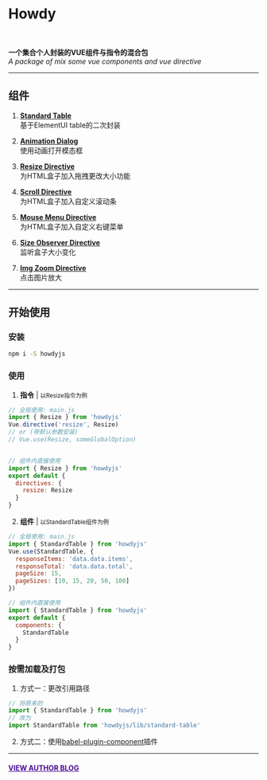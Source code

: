 # Howdy
<br>

**一个集合个人封装的VUE组件与指令的混合包**  
*A package of mix some vue components and vue directive*

---

## 组件
1. **<a href="http://kongfandong.cn/howdy/standard-table" target="_blank">Standard Table</a>**  
基于ElementUI table的二次封装

2. **<a href="http://kongfandong.cn/howdy/animation-dialog" target="_blank">Animation Dialog</a>**  
使用动画打开模态框

3. **<a href="http://kongfandong.cn/howdy/resize-directive" target="_blank">Resize Directive</a>**  
为HTML盒子加入拖拽更改大小功能

4. **<a href="http://kongfandong.cn/howdy/scroll-directive" target="_blank">Scroll Directive</a>**  
为HTML盒子加入自定义滚动条

5. **<a href="http://kongfandong.cn/howdy/mouse-menu-directive" target="_blank">Mouse Menu Directive</a>**  
为HTML盒子加入自定义右键菜单

6. **<a href="http://kongfandong.cn/howdy/size-observer-directive" target="_blank">Size Observer Directive</a>**  
监听盒子大小变化

7. **<a href="http://kongfandong.cn/howdy/img-zoom-directive" target="_blank">Img Zoom Directive</a>**  
点击图片放大

---

## 开始使用

### 安装
```cmd
npm i -S howdyjs
```

### 使用
1. **指令** | <small>以Resize指令为例</small>

```js
// 全局使用: main.js
import { Resize } from 'howdyjs'
Vue.directive('resize', Resize)
// or (带默认参数安装)
// Vue.use(Resize, someGlobalOption)


// 组件内直接使用
import { Resize } from 'howdyjs'
export default {
  directives: {
    resize: Resize
  }
}
```  
2. **组件** | <small>以StandardTable组件为例</small>

```js
// 全局使用: main.js
import { StandardTable } from 'howdyjs'
Vue.use(StandardTable, {
  responseItems: 'data.data.items',
  responseTotal: 'data.data.total',
  pageSize: 15,
  pageSizes: [10, 15, 20, 50, 100]
})

// 组件内直接使用
import { StandardTable } from 'howdyjs'
export default {
  components: {
    StandardTable
  }
}
```

### 按需加载及打包
1. 方式一：更改引用路径
```js
// 将原来的
import { StandardTable } from 'howdyjs'
// 改为
import StandardTable from 'howdyjs/lib/standard-table'
```
2. 方式二：使用<a href="https://www.npmjs.com/package/babel-plugin-component" target="_blank">babel-plugin-component</a>插件

---


#### <a href="http://www.kongfandong.cn" target="_blank" style="color: rgb(75, 9, 150)">VIEW AUTHOR BLOG</a>